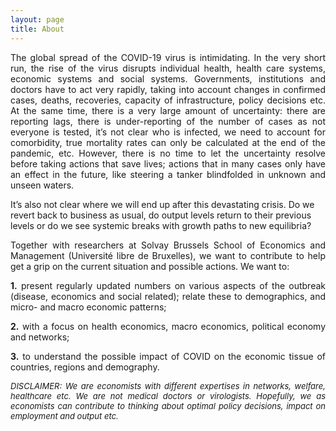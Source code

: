 ```yaml
---
layout: page
title: About
---
```

<p style='text-align: justify;'>
The global spread of the COVID-19 virus is intimidating. In the very short run, the rise of the virus disrupts individual health, health care systems, economic systems and social systems. Governments, institutions and doctors have to act very rapidly, taking into account changes in confirmed cases, deaths, recoveries, capacity of infrastructure, policy decisions etc. At the same time, there is a very large amount of uncertainty: there are reporting lags, there is under-reporting of the number of cases as not everyone is tested, it’s not clear who is infected, we need to account for comorbidity, true mortality rates can only be calculated at the end of the pandemic, etc. However, there is no time to let the uncertainty resolve before taking actions that save lives; actions that in many cases only have an effect in the future, like steering a tanker blindfolded in unknown and unseen waters.

It’s also not clear where we will end up after this devastating crisis. Do we revert back to business as usual, do output levels return to their previous levels or do we see systemic breaks with growth paths to new equilibria?
</p>

<p style='text-align: justify;'>
Together with researchers at Solvay Brussels School of Economics and Management (Université libre de Bruxelles), we want to contribute to help get a grip on the current situation and possible actions. We want to:
</p>

<p style='text-align: justify;'>
<span style='font-weight: bold;'>1.</span> present regularly updated numbers on various aspects of the outbreak (disease, economics and social related); relate these to demographics, and micro- and macro economic patterns;
</p>

<p style='text-align: justify;'>
<span style='font-weight: bold;'>2.</span> with a focus on health economics, macro economics, political economy and networks;
</p>

<p style='text-align: justify;'>
<span style='font-weight: bold;'>3.</span> to understand the possible impact of COVID on the economic tissue of countries, regions and demography.
</p>

<p style='text-align: justify; font-style: italic; font-size: small;'>
DISCLAIMER: We are economists with different expertises in networks, welfare, healthcare etc. We are not medical doctors or virologists. Hopefully, we as economists can contribute to thinking about optimal policy decisions, impact on employment and output etc.
</p>
